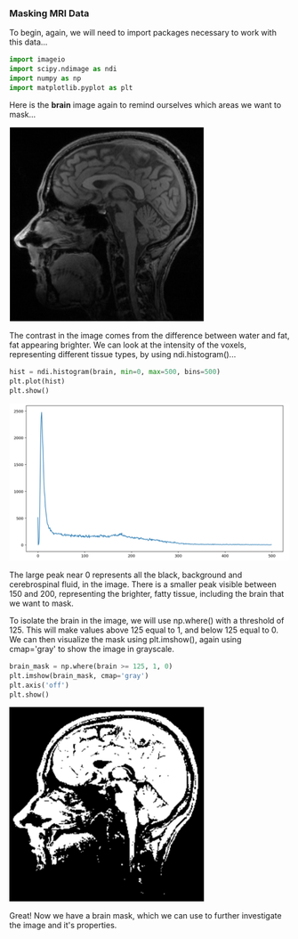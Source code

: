 ### Masking MRI Data

To begin, again, we will need to import packages necessary to work with this data...


```python
import imageio
import scipy.ndimage as ndi
import numpy as np
import matplotlib.pyplot as plt
```

Here is the **brain** image again to remind ourselves which areas we want to mask...

<img src='mri.png' width=350 />

The contrast in the image comes from the difference between water and fat, fat appearing brighter. We can look at the intensity of the voxels, representing different tissue types, by using ndi.histogram()...


```python
hist = ndi.histogram(brain, min=0, max=500, bins=500)
plt.plot(hist)
plt.show()
```

<img src='histogram.png' width=800 />

The large peak near 0 represents all the black, background and cerebrospinal fluid, in the image. There is a smaller peak visible between 150 and 200, representing the brighter, fatty tissue, including the brain that we want to mask.

To isolate the brain in the image, we will use np.where() with a threshold of 125. This will make values above 125 equal to 1, and below 125 equal to 0. We can then visualize the mask using plt.imshow(), again using cmap='gray' to show the image in grayscale.


```python
brain_mask = np.where(brain >= 125, 1, 0)
plt.imshow(brain_mask, cmap='gray')
plt.axis('off')
plt.show()
```

<img src='brainmask.png' width=350 />

Great! Now we have a brain mask, which we can use to further investigate the image and it's properties.
